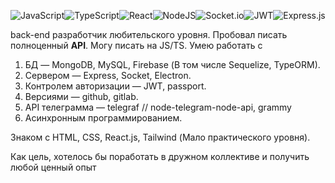 ![JavaScript](https://img.shields.io/badge/javascript-%23323330.svg?style=for-the-badge&logo=javascript&logoColor=%23F7DF1E)![TypeScript](https://img.shields.io/badge/typescript-%23007ACC.svg?style=for-the-badge&logo=typescript&logoColor=white)![React](https://img.shields.io/badge/react-%2320232a.svg?style=for-the-badge&logo=react&logoColor=%2361DAFB)![NodeJS](https://img.shields.io/badge/node.js-6DA55F?style=for-the-badge&logo=node.js&logoColor=white)![Socket.io](https://img.shields.io/badge/Socket.io-black?style=for-the-badge&logo=socket.io&badgeColor=010101)![JWT](https://img.shields.io/badge/JWT-black?style=for-the-badge&logo=JSON%20web%20tokens)![Express.js](https://img.shields.io/badge/express.js-%23404d59.svg?style=for-the-badge&logo=express&logoColor=%2361DAFB)

back-end разработчик любительского уровня. Пробовал писать полноценный <b>API</b>. Могу писать на JS/TS. Умею работать с
1) БД — MongoDB, MySQL, Firebase (В том числе Sequelize, TypeORM).
2) Сервером — Express, Socket, Electron.
3) Контролем авторизации — JWT, passport.
4) Версиями — github, gitlab.
5) API телеграмма — telegraf   // node-telegram-node-api, grammy
6) Асинхронным программированием.

Знаком с HTML, CSS, React.js, Tailwind (Мало практического уровня).

Как цель, хотелось бы поработать в дружном коллективе и получить любой ценный опыт
